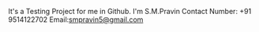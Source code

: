 It's a Testing Project for me in Github.
I'm S.M.Pravin
Contact
Number: +91 9514122702
Email:smpravin5@gmail.com
